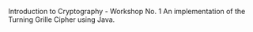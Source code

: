 Introduction to Cryptography - Workshop No. 1
An implementation of the Turning Grille Cipher using Java.
